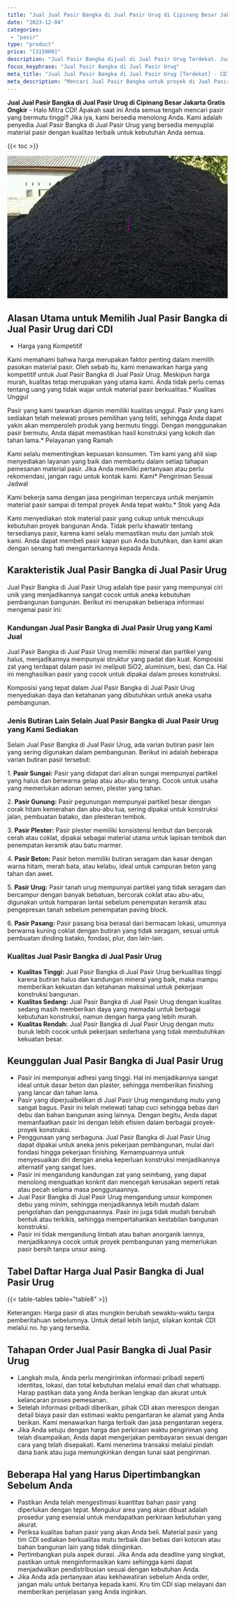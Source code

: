 ```yaml
---
title: "Jual Jual Pasir Bangka di Jual Pasir Urug di Cipinang Besar Jakarta Gratis Ongkir"
date: "2023-12-04"
categories:
 - "pasir"
type: "product"
price: "[315000]"
description: "Jual Pasir Bangka dijual di Jual Pasir Urug Terdekat. Jual Pasir Bangka ini sering digunakan dalam proyek konstruksi sebagai material adukan yang terpilih dan halus. Kontak kami untuk mendapatkan informasi lebih lanjut."
focus_keyphrase: "Jual Pasir Bangka di Jual Pasir Urug"
meta_title: "Jual Jual Pasir Bangka di Jual Pasir Urug [Terdekat] - CDI"
meta_description: "Mencari Jual Pasir Bangka untuk proyek di Jual Pasir Urug? Kami menyediakan Jual Pasir Bangka berkualitas untuk material adukan. Segera dapatkan penawaran terbaik."
---
```


**Jual Jual Pasir Bangka di Jual Pasir Urug di Cipinang Besar Jakarta Gratis Ongkir** - Halo Mitra CDI! Apakah saat ini Anda semua tengah mencari pasir yang bermutu tinggi? Jika iya, kami bersedia menolong Anda. Kami adalah penyedia Jual Pasir Bangka di Jual Pasir Urug yang bersedia menyuplai material pasir dengan kualitas terbaik untuk kebutuhan Anda semua.

{{< toc >}}

![Jual Jual Pasir Bangka di Jual Pasir Urug di Cipinang Besar Jakarta Gratis Ongkir](/images/pasir/pasir-bangunan-24.jpg)

## Alasan Utama untuk Memilih Jual Pasir Bangka di Jual Pasir Urug dari CDI

*   Harga yang Kompetitif

Kami memahami bahwa harga merupakan faktor penting dalam memilih pasokan material pasir. Oleh sebab itu, kami menawarkan harga yang kompetitif untuk Jual Pasir Bangka di Jual Pasir Urug. Meskipun harga murah, kualitas tetap merupakan yang utama kami. Anda tidak perlu cemas tentang uang yang tidak wajar untuk material pasir berkualitas.*   Kualitas Unggul

Pasir yang kami tawarkan dijamin memiliki kualitas unggul. Pasir yang kami sediakan telah melewati proses pemilihan yang teliti, sehingga Anda dapat yakin akan memperoleh produk yang bermutu tinggi. Dengan menggunakan pasir bermutu, Anda dapat memastikan hasil konstruksi yang kokoh dan tahan lama.*   Pelayanan yang Ramah

Kami selalu mementingkan kepuasan konsumen. Tim kami yang ahli siap menyediakan layanan yang baik dan membantu dalam setiap tahapan pemesanan material pasir. Jika Anda memiliki pertanyaan atau perlu rekomendasi, jangan ragu untuk kontak kami. Kami*   Pengiriman Sesuai Jadwal

Kami bekerja sama dengan jasa pengiriman terpercaya untuk menjamin material pasir sampai di tempat proyek Anda tepat waktu.*   Stok yang Ada

Kami menyediakan stok material pasir yang cukup untuk mencukupi kebutuhan proyek bangunan Anda. Tidak perlu khawatir tentang tersedianya pasir, karena kami selalu memastikan mutu dan jumlah stok kami. Anda dapat membeli pasir kapan pun Anda butuhkan, dan kami akan dengan senang hati mengantarkannya kepada Anda. 

## Karakteristik Jual Pasir Bangka di Jual Pasir Urug

Jual Pasir Bangka di Jual Pasir Urug adalah tipe pasir yang mempunyai ciri unik yang menjadikannya sangat cocok untuk aneka kebutuhan pembangunan bangunan. Berikut ini merupakan beberapa informasi mengenai pasir ini:

### Kandungan Jual Pasir Bangka di Jual Pasir Urug yang Kami Jual

Jual Pasir Bangka di Jual Pasir Urug memiliki mineral dan partikel yang halus, menjadikannya mempunyai struktur yang padat dan kuat. Komposisi zat yang terdapat dalam pasir ini meliputi SiO2, aluminium, besi, dan Ca. Hal ini menghasilkan pasir yang cocok untuk dipakai dalam proses konstruksi.

Komposisi yang tepat dalam Jual Pasir Bangka di Jual Pasir Urug menyediakan daya dan ketahanan yang dibutuhkan untuk aneka usaha pembangunan.

### Jenis Butiran Lain Selain Jual Pasir Bangka di Jual Pasir Urug yang Kami Sediakan

Selain Jual Pasir Bangka di Jual Pasir Urug, ada varian butiran pasir lain yang sering digunakan dalam pembangunan. Berikut ini adalah beberapa varian butiran pasir tersebut:

1\.  **Pasir Sungai:** Pasir yang didapat dari aliran sungai mempunyai partikel yang halus dan berwarna gelap atau abu-abu terang. Cocok untuk usaha yang memerlukan adonan semen, plester yang tahan.

2\.  **Pasir Gunung:** Pasir pegunungan mempunyai partikel besar dengan corak hitam kemerahan dan abu-abu tua, sering dipakai untuk konstruksi jalan, pembuatan batako, dan plesteran tembok.

3\.  **Pasir Plester:** Pasir plester memiliki konsistensi lembut dan bercorak cerah atau coklat, dipakai sebagai material utama untuk lapisan tembok dan penempatan keramik atau batu marmer.

4\.  **Pasir Beton:** Pasir beton memiliki butiran seragam dan kasar dengan warna hitam, merah bata, atau kelabu, ideal untuk campuran beton yang tahan dan awet.

5\.  **Pasir Urug:** Pasir tanah urug mempunyai partikel yang tidak seragam dan bercampur dengan banyak bebatuan, bercorak coklat atau abu-abu, digunakan untuk hamparan lantai sebelum penempatan keramik atau pengepresan tanah sebelum penempatan paving block.

6\.  **Pasir Pasang:** Pasir pasang bisa berasal dari bermacam lokasi, umumnya berwarna kuning coklat dengan butiran yang tidak seragam, sesuai untuk pembuatan dinding batako, fondasi, plur, dan lain-lain.

### Kualitas Jual Pasir Bangka di Jual Pasir Urug

*   **Kualitas Tinggi:** Jual Pasir Bangka di Jual Pasir Urug berkualitas tinggi karena butiran halus dan kandungan mineral yang baik, maka mampu memberikan kekuatan dan ketahanan maksimal untuk pekerjaan konstruksi bangunan.
*   **Kualitas Sedang:** Jual Pasir Bangka di Jual Pasir Urug dengan kualitas sedang masih memberikan daya yang memadai untuk berbagai kebutuhan konstruksi, namun dengan harga yang lebih murah.
*   **Kualitas Rendah:** Jual Pasir Bangka di Jual Pasir Urug dengan mutu buruk lebih cocok untuk pekerjaan sederhana yang tidak membutuhkan kekuatan besar.

## Keunggulan Jual Pasir Bangka di Jual Pasir Urug

*   Pasir ini mempunyai adhesi yang tinggi. Hal ini menjadikannya sangat ideal untuk dasar beton dan plaster, sehingga memberikan finishing yang lancar dan tahan lama.
*   Pasir yang diperjualbelikan di Jual Pasir Urug mengandung mutu yang sangat bagus. Pasir ini telah melewati tahap cuci sehingga bebas dari debu dan bahan bangunan asing lainnya. Dengan begitu, Anda dapat memanfaatkan pasir ini dengan lebih efisien dalam berbagai proyek-proyek konstruksi.
*   Penggunaan yang serbaguna. Jual Pasir Bangka di Jual Pasir Urug dapat dipakai untuk aneka jenis pekerjaan pembangunan, mulai dari fondasi hingga pekerjaan finishing. Kemampuannya untuk menyesuaikan diri dengan aneka keperluan konstruksi menjadikannya alternatif yang sangat lues.
*   Pasir ini mengandung kandungan zat yang seimbang, yang dapat menolong menguatkan konkrit dan mencegah kerusakan seperti retak atau pecah selama masa penggunaannya.
*   Jual Pasir Bangka di Jual Pasir Urug mengandung unsur komponen debu yang minim, sehingga menjadikannya lebih mudah dalam pengolahan dan penggunaannya. Pasir ini juga tidak mudah berubah bentuk atau terkikis, sehingga mempertahankan kestabilan bangunan konstruksi.
*   Pasir ini tidak mengandung limbah atau bahan anorganik lainnya, menjadikannya cocok untuk proyek pembangunan yang memerlukan pasir bersih tanpa unsur asing.

## Tabel Daftar Harga Jual Pasir Bangka di Jual Pasir Urug

{{< table-tables table="table8" >}}

Keterangan: Harga pasir di atas mungkin berubah sewaktu-waktu tanpa pemberitahuan sebelumnya. Untuk detail lebih lanjut, silakan kontak CDI melalui no. hp yang tersedia.

## Tahapan Order Jual Pasir Bangka di Jual Pasir Urug

*   Langkah mula, Anda perlu mengirimkan informasi pribadi seperti identitas, lokasi, dan total kebutuhan melalui email dan chat whatsapp. Harap pastikan data yang Anda berikan lengkap dan akurat untuk kelancaran proses pemesanan.
*   Setelah informasi pribadi diberikan, pihak CDI akan merespon dengan detail biaya pasir dan estimasi waktu pengantaran ke alamat yang Anda berikan. Kami menawarkan harga terbaik dan jasa pengantaran segera.
*   Jika Anda setuju dengan harga dan perkiraan waktu pengiriman yang telah disampaikan, Anda dapat mengerjakan pembayaran sesuai dengan cara yang telah disepakati. Kami menerima transaksi melalui pindah dana bank atau juga memungkinkan dengan tunai saat pengiriman.

## Beberapa Hal yang Harus Dipertimbangkan Sebelum Anda

*   Pastikan Anda telah mengestimasi kuantitas bahan pasir yang diperlukan dengan tepat. Mengukur area yang akan dibuat adalah prosedur yang esensial untuk mendapatkan perkiraan kebutuhan yang akurat.
*   Periksa kualitas bahan pasir yang akan Anda beli. Material pasir yang tim CDI sediakan berkualitas mutu terbaik dan bebas dari kotoran atau bahan bangunan lain yang tidak diinginkan.
*   Pertimbangkan pula aspek durasi. Jika Anda ada deadline yang singkat, pastikan untuk menginformasikan kami sehingga kami dapat menjadwalkan pendistribusian sesuai dengan kebutuhan Anda.
*   Jika Anda ada pertanyaan atau kekhawatiran sebelum Anda order, jangan malu untuk bertanya kepada kami. Kru tim CDI siap melayani dan memberikan penjelasan yang Anda inginkan.